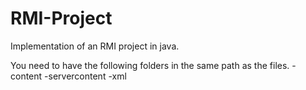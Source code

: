 # RMI-Project
Implementation of an RMI project in java.

You need to have the following folders in the same path as the files.
-content
-servercontent
-xml
